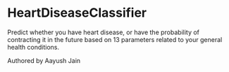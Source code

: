 # HeartDiseaseClassifier
Predict whether you have heart disease, or have the probability of contracting it in the future based on 13 parameters related to your general health conditions.

Authored by Aayush Jain